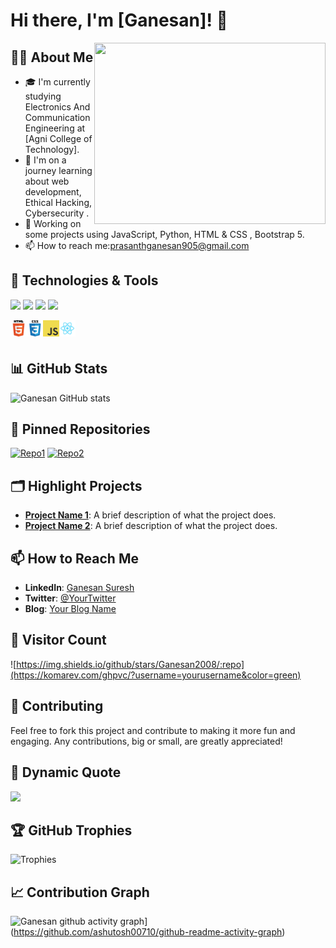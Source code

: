 # Hi there, I'm [Ganesan]! 👋

<img align="right" width="370" height="290" src="https://i.pinimg.com/originals/47/f0/34/47f0342cec72b800463bf003eac1257e.gif">

## 👨‍💻 About Me
- 🎓 I'm currently studying Electronics And Communication Engineering at [Agni College of Technology].
- 🌱 I'm on a journey learning about web development, Ethical Hacking, Cybersecurity .
- 🔭 Working on some projects using JavaScript, Python, HTML & CSS , Bootstrap 5.
- 📫 How to reach me:prasanthganesan905@gmail.com

## 🔧 Technologies & Tools
![](https://img.shields.io/badge/OS-Linux-informational?style=flat&logo=linux&logoColor=white&color=2bbc8a)
![](https://img.shields.io/badge/Editor-VSCode-informational?style=flat&logo=visual-studio-code&logoColor=white&color=2bbc8a)
![](https://img.shields.io/badge/Language-Python-informational?style=flat&logo=python&logoColor=white&color=2bbc8a)
![](https://img.shields.io/badge/Framework-React-informational?style=flat&logo=react&logoColor=white&color=2bbc8a)

<img align="left" alt="HTML5" width="26px" src="https://raw.githubusercontent.com/github/explore/main/topics/html/html.png" />
<img align="left" alt="CSS3" width="26px" src="https://raw.githubusercontent.com/github/explore/main/topics/css/css.png" />
<img align="left" alt="JavaScript" width="26px" src="https://raw.githubusercontent.com/github/explore/main/topics/javascript/javascript.png" />
<img align="left" alt="React" width="26px" src="https://raw.githubusercontent.com/github/explore/main/topics/react/react.png" />

<br />
<br />

## 📊 GitHub Stats
![Ganesan GitHub stats](https://github-readme-stats.vercel.app/api?username=Ganesan2008&show_icons=true&theme=radical)

## 📌 Pinned Repositories

[![Repo1](https://github-readme-stats.vercel.app/api/pin/?username=yourusername&repo=repo1&theme=radical)](https://github.com/yourusername/repo1)
[![Repo2](https://github-readme-stats.vercel.app/api/pin/?username=yourusername&repo=repo2&theme=radical)](https://github.com/yourusername/repo2)

## 🗂️ Highlight Projects
- **[Project Name 1](https://github.com/yourusername/projectname1)**: A brief description of what the project does.
- **[Project Name 2](https://github.com/yourusername/projectname2)**: A brief description of what the project does.

## 📫 How to Reach Me
- **LinkedIn**: [Ganesan Suresh](https://www.linkedin.com/in/ganesansuresh/)
- **Twitter**: [@YourTwitter](https://twitter.com/YourTwitter)
- **Blog**: [Your Blog Name](https://yourblog.com)

## 🔄 Visitor Count
![https://img.shields.io/github/stars/Ganesan2008/:repo](https://komarev.com/ghpvc/?username=yourusername&color=green)

## 🤝 Contributing
Feel free to fork this project and contribute to making it more fun and engaging. Any contributions, big or small, are greatly appreciated!

## 📖 Dynamic Quote
![](https://quotes-github-readme.vercel.app/api?type=horizontal&theme=radical)

## 🏆 GitHub Trophies
![Trophies](https://github-profile-trophy.vercel.app/?username=yourusername&theme=onedark)

## 📈 Contribution Graph
![Ganesan github activity graph](https://github-readme-activity-graph.vercel.app/graph?username=Ganesan2008&bg_color=070307&color=ffffff&line=139a2a&point=f3f4fb&area=true&hide_border=true)](https://github.com/ashutosh00710/github-readme-activity-graph)
